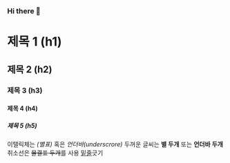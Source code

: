 ### Hi there 👋

<!--
**Seong3056/Seong3056** is a ✨ _special_ ✨ repository because its `README.md` (this file) appears on your GitHub profile.

Here are some ideas to get you started:

- 🔭 I’m currently working on ...
- 🌱 I’m currently learning ...
- 👯 I’m looking to collaborate on ...
- 🤔 I’m looking for help with ...
- 💬 Ask me about ...
- 📫 How to reach me: ...
- 😄 Pronouns: ...
- ⚡ Fun fact: ...
-->

# 제목 1 (h1)
## 제목 2 (h2)
### 제목 3 (h3)
#### 제목 4 (h4)
##### 제목 5 (h5)

이탤릭체는 *(별표)* 혹은 _언더바(underscrore)_
두꺼운 글씨는 **별 두개** 또는 __언더바 두개__
취소선은 ~~물결표 두개~~를 사용
<u>밑줄</u>긋기

